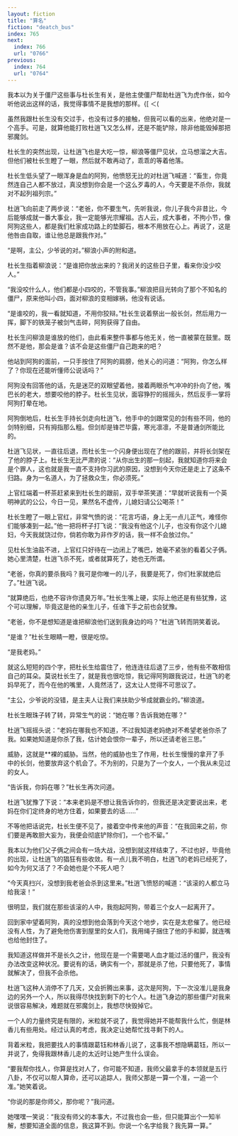 ```yaml
---
layout: fiction
title: "算名"
fiction: "deatch_bus"
index: 765
next:
  index: 766
  url: "0766"
previous:
  index: 764
  url: "0764"
---
```

我本以为关于僵尸这些事与杜长生有关，是他主使僵尸帮助杜逍飞为虎作伥，如今听他说出这样的话，我觉得事情不是我想的那样。{[  ＜(

虽然我跟杜长生没有交过手，也没有过多的接触，但我可以看的出来，他绝对是一个高手。可是，就算他能打败杜逍飞又怎么样，还是不能铲除，除非他能毁掉那把邪魔剑。

杜长生的突然出现，让杜逍飞也是大吃一惊，柳浪等僵尸见状，立马想溜之大吉。但他们被杜长生瞪了一眼，然后就不敢再动了，乖乖的等着他落。

杜长生低头望了一眼浑身是血的阿狗，他愤怒无比的对杜逍飞喊道：“畜生，你竟然连自己人都不放过，真没想到你会是一个这么歹毒的人，今天要是不杀你，我就对不起列祖列宗。”

杜逍飞向前走了两步说：“老爸，你不要生气，先听我说，你儿子我今非昔比，今后能够成就一番大事业，我一定能够光宗耀祖。古人云，成大事者，不拘小节，像阿狗这些人，都是我们杜家成功路上的垫脚石，根本不用放在心上。再说了，这是他咎由自取，谁让他总是跟我作对。”

“是啊，主公，少爷说的对。”柳浪小声的附和道。

杜长生指着柳浪说：“是谁把你放出来的？我闭关的这些日子里，看来你没少咬人。”

“我没咬什么人，他们都是小四咬的，不管我事。”柳浪把目光转向了那个不知名的僵尸，原来他叫小四，面对柳浪的变相嫁祸，他没有说话。

“是谁咬的，我一看就知道，不用你狡辩。”杜长生说着祭出一般长剑，然后用力一挥，脚下的铁笼子被剑气击碎，阿狗获得了自由。

杜长生问柳浪是谁放的他们，由此看来整件事都与他无关，他一直被蒙在鼓里。既然不是他，那会是谁？该不会是这些僵尸自己跑来的吧？

他站到阿狗的面前，一只手按住了阿狗的肩膀，他关心的问道：“阿狗，你怎么样了？你现在还能听懂师公说话吗？”

阿狗没有回答他的话，先是迷茫的双眼望着他，接着两眼杀气冲冲的扑向了他，嘴巴长的老大，想要咬他的脖子。杜长生见状，面容狰狞的摇摇头，然后反手一掌将阿狗打晕在地。

阿狗倒地后，杜长生手持长剑走向杜逍飞，他手中的剑跟常见的剑有些不同，他的剑特别细，只有拇指那么粗。但剑却是锋芒毕露，寒光凛凛，不是普通剑所能比的。

杜逍飞见状，一直往后退，而杜长生一个闪身便出现在了他的跟前，并将长剑架在了他的脖子上。杜长生无比严肃的说：“从你出生的那一刻起，我就知道你将来会是个罪人，这也就是我一直不支持你习武的原因，没想到今天你还是走上了这条不归路。身为一名道人，为了拯救众生，你必须死。”

上官红端着一杯茶赶紧来到杜长生的跟前，双手举茶笑道：“早就听说我有一个英明神武的公公，今日一见，果然名不虚传，儿媳妇请公公喝茶！”

杜长生瞪了一眼上官红，非常气愤的说：“花言巧语，身上无一点儿正气，难怪你们能够凑到一起。”他一把将杯子打飞说：“我没有他这个儿子，也没有你这个儿媳妇，今天我就饶过你，倘若你敢为非作歹的话，我一样不会放过你。”

见杜长生油盐不进，上官红只好待在一边闭上了嘴巴，她毫不紧张的看着父子俩。她心里清楚，杜逍飞杀不死，或者就算死了，她也无所谓。

“老爸，你真的要杀我吗？我可是你唯一的儿子，我要是死了，你们杜家就绝后了。”杜逍飞说。

“就算绝后，也绝不容许你遗臭万年。”杜长生嘴上硬，实际上他还是有些犹豫，这个可以理解，毕竟这是他的亲生儿子，任谁下手之前也会犹豫。

“老爸，你不是想知道是谁把柳浪他们送到我身边的吗？”杜逍飞转而阴笑着说。

“是谁？”杜长生眼睛一瞪，很是吃惊。

“是我老妈。”

就这么短短的四个字，把杜长生给震住了，他连连往后退了三步，他有些不敢相信自己的耳朵。莫说杜长生了，就是我也很吃惊，我记得阿狗跟我说过，杜逍飞的老妈早死了，而今在他的嘴里，人竟然活了，这太让人觉得不可思议了。

“主公，少爷说的没错，是主夫人让我们来扶助少爷成就霸业的。”柳浪道。

杜长生眼珠子转了转，异常生气的说：“她在哪？告诉我她在哪？”

杜逍飞摇摇头说：“老妈在哪我也不知道，不过我知道老妈绝对不希望老爸你杀了我。如果她知道是你杀了我，估计她会恨你一辈子，所以还请老爸三思。”

威胁，这就是**裸的威胁。当然，他的威胁也生了作用，杜长生慢慢的拿开了手中的长剑，他要放弃这个机会了。不为别的，只是为了一个女人，一个我从未见过的女人。

“告诉我，你妈在哪？”杜长生再次问道。

杜逍飞犹豫了下说：“本来老妈是不想让我告诉你的，但我还是决定要说出来，老妈在你们定终身的地方住着，如果要去的话……”

不等他把话说完，杜长生便不见了，接着空中传来他的声音：“在我回来之前，你们要是再敢胆大妄为，我便会彻底铲除你们，一个也不留。”

我本以为他们父子俩之间会有一场大战，没想到就这样结束了，不过也好，毕竟他的出现，让杜逍飞的猖狂有些收敛。有一点儿我不明白，杜逍飞的老妈已经死了，如今为何又活了？不会她也是个不死人吧？

“今天真扫兴，没想到我老爸会杀到这里来。”杜逍飞愤怒的喊道：“该滚的人都立马给我滚！”

很明显，我们就在那些该滚的人中，我抱起阿狗，带着三个女人一起离开了。

回到家中望着阿狗，真的没想到他会落到今天这个地步，实在是太悲催了。他已经没有人性，为了避免他伤害到屋里的女人们，我用绳子捆住了他的手和脚，就连嘴也给他封住了。

我知道这样做并不是长久之计，他现在是一个需要喝人血才能过活的僵尸，我没有办法改变这种状况。要说有的话，确实有一个，那就是杀了他，只要他死了，事情就解决了，但我不会杀他。

杜逍飞这种人消停不了几天，又会折腾出来事，这次是阿狗，下一次没准儿是我身边的另外一个人，所以我得尽快找到剩下的七个人。杜逍飞身边的那些僵尸对我来说很容易解决，难题就在邪魔剑上，我想尽快毁掉它。

一个人的力量终究是有限的，米粒就不说了，我觉得她并不能帮我什么忙，倒是林香儿有些用处。经过认真的考虑，我决定让她帮忙找寻剩下的人。

背着米粒，我把要找人的事情跟葛钰和林香儿说了，这事我不想隐瞒葛钰，所以一并说了，免得我跟林香儿走的太近时让她产生什么误会。

“要我帮你找人，你算是找对人了，你可能不知道，我师父最拿手的本领就是五行八卦，不仅可以帮人算命，还可以追踪人，我师父那是一算一个准，一追一个准。”她笑着说。

“你说的那是你师父，那你呢？”我问道。

她嘿嘿一笑说：“我没有师父的本事大，不过我也会一些，但只能算出个一知半解，想要知道全面的信息，我这算不到。你说一个名字给我？我先算一算。”